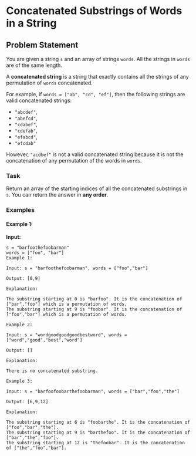 # Concatenated Substrings of Words in a String

## Problem Statement

You are given a string `s` and an array of strings `words`. All the strings in `words` are of the same length.

A **concatenated string** is a string that exactly contains all the strings of any permutation of `words` concatenated.

For example, if `words = ["ab", "cd", "ef"]`, then the following strings are valid concatenated strings:
- `"abcdef"`, 
- `"abefcd"`, 
- `"cdabef"`, 
- `"cdefab"`, 
- `"efabcd"`, 
- `"efcdab"`

However, `"acdbef"` is not a valid concatenated string because it is not the concatenation of any permutation of the words in `words`.

### Task

Return an array of the starting indices of all the concatenated substrings in `s`. You can return the answer in **any order**.

### Examples

#### Example 1:

**Input:**

```
s = "barfoothefoobarman"
words = ["foo", "bar"]
Example 1:

Input: s = "barfoothefoobarman", words = ["foo","bar"]

Output: [0,9]

Explanation:

The substring starting at 0 is "barfoo". It is the concatenation of ["bar","foo"] which is a permutation of words.
The substring starting at 9 is "foobar". It is the concatenation of ["foo","bar"] which is a permutation of words.

Example 2:

Input: s = "wordgoodgoodgoodbestword", words = ["word","good","best","word"]

Output: []

Explanation:

There is no concatenated substring.

Example 3:

Input: s = "barfoofoobarthefoobarman", words = ["bar","foo","the"]

Output: [6,9,12]

Explanation:

The substring starting at 6 is "foobarthe". It is the concatenation of ["foo","bar","the"].
The substring starting at 9 is "barthefoo". It is the concatenation of ["bar","the","foo"].
The substring starting at 12 is "thefoobar". It is the concatenation of ["the","foo","bar"].
```


